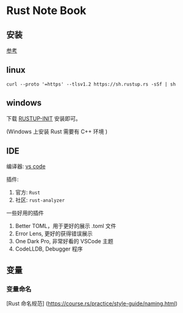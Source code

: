 # Rust Note Book

## 安装

[参考](https://course.rs/first-try/installation.html)

## linux

`curl --proto '=https' --tlsv1.2 https://sh.rustup.rs -sSf | sh`

## windows

下载 [RUSTUP-INIT](https://www.rust-lang.org/zh-CN/learn/get-started) 安装即可。

(Windows 上安装 Rust 需要有 C++ 环境 )

## IDE

编译器: [vs code](https://code.visualstudio.com/)

插件: 
1. 官方: `Rust`
2. 社区: `rust-analyzer`

一些好用的插件

1. Better TOML，用于更好的展示 .toml 文件
2. Error Lens, 更好的获得错误展示
3. One Dark Pro, 非常好看的 VSCode 主题
4. CodeLLDB, Debugger 程序

## 变量

### 变量命名

[Rust 命名规范] (https://course.rs/practice/style-guide/naming.html)